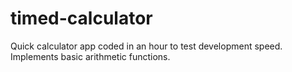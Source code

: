 # timed-calculator
Quick calculator app coded in an hour to test development speed. Implements basic arithmetic functions.

